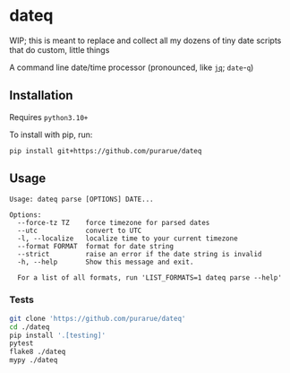 # dateq

WIP; this is meant to replace and collect all my dozens of tiny date scripts that do custom, little things

A command line date/time processor (pronounced, like [`jq`](https://jqlang.org/); `date`-`q`)

## Installation

Requires `python3.10+`

To install with pip, run:

```
pip install git+https://github.com/purarue/dateq
```

## Usage

```
Usage: dateq parse [OPTIONS] DATE...

Options:
  --force-tz TZ    force timezone for parsed dates
  --utc            convert to UTC
  -l, --localize   localize time to your current timezone
  --format FORMAT  format for date string
  --strict         raise an error if the date string is invalid
  -h, --help       Show this message and exit.

  For a list of all formats, run 'LIST_FORMATS=1 dateq parse --help'
```

### Tests

```bash
git clone 'https://github.com/purarue/dateq'
cd ./dateq
pip install '.[testing]'
pytest
flake8 ./dateq
mypy ./dateq
```
